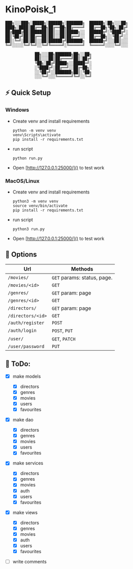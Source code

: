 # KinoPoisk_1

```
███╗░░░███╗░█████╗░██████╗░███████╗  ██████╗░██╗░░░██╗
████╗░████║██╔══██╗██╔══██╗██╔════╝  ██╔══██╗╚██╗░██╔╝
██╔████╔██║███████║██║░░██║█████╗░░  ██████╦╝░╚████╔╝░
██║╚██╔╝██║██╔══██║██║░░██║██╔══╝░░  ██╔══██╗░░╚██╔╝░░
██║░╚═╝░██║██║░░██║██████╔╝███████╗  ██████╦╝░░░██║░░░
╚═╝░░░░░╚═╝╚═╝░░╚═╝╚═════╝░╚══════╝  ╚═════╝░░░░╚═╝░░░
   
             ██╗░░░██╗███████╗██╗░░██╗
             ██║░░░██║██╔════╝██║░██╔╝
             ╚██╗░██╔╝█████╗░░█████═╝░
             ░╚████╔╝░██╔══╝░░██╔═██╗░
             ░░╚██╔╝░░███████╗██║░╚██╗
             ░░░╚═╝░░░╚══════╝╚═╝░░╚═╝
```

## ⚡ Quick Setup

### Windows
- Create venv and install requirements
    ```shell
    python -m venv venv
    venv\Scripts\activate
    pip install -r requirements.txt
    ```
- run script
    ```shell
    python run.py
    ```
- Open [http://127.0.0.1:25000/]() to test work 

### MacOS/Linux
- Create venv and install requirements
    ```shell
    python3 -m venv venv
    source venv/bin/activate
    pip install -r requirements.txt
    ```
- run script
    ```shell
    python3 run.py
    ```
- Open [http://127.0.0.1:25000/]() to test work 

## 🔧 Options

| Url|Methods|
|----|----|
|`/movies/`|`GET` params: status, page.|
|`/movies/<id>`|`GET`|
|`/genres/`|`GET` param: page|
|`/genres/<id>`|`GET`|
|`/directors/`|`GET` param: page|
|`/directors/<id>`|`GET`|
|`/auth/register`|`POST`|
|`/auth/login`|`POST`, `PUT`|
|`/user/`|`GET`, `PATCH`|
|`/user/password`|`PUT`|


## 📌 ToDo:
- [x] make models
  - [x] directors
  - [x] genres
  - [x] movies
  - [x] users
  - [x] favourites
- [x] make dao
  - [x] directors
  - [x] genres
  - [x] movies
  - [x] users
  - [x] favourites
- [x] make services
  - [x] directors
  - [x] genres
  - [x] movies
  - [x] auth
  - [x] users
  - [x] favourites
- [x] make views
  - [x] directors
  - [x] genres
  - [x] movies
  - [x] auth
  - [x] users
  - [x] favourites
- [ ] write comments


